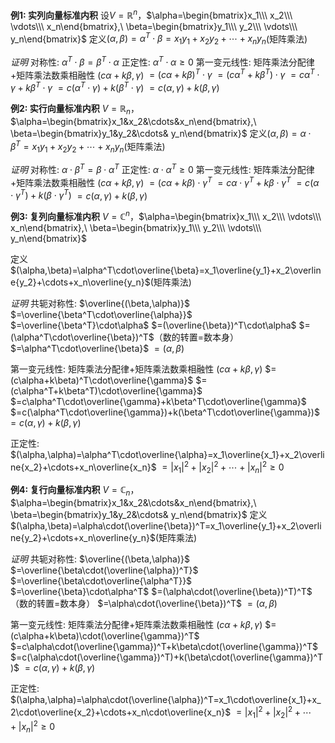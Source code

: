 **例1: 实列向量标准内积**
设$V=\mathbb{R}^n$，$\alpha=\begin{bmatrix}x_1\\\ x_2\\\ \vdots\\\ x_n\end{bmatrix},\ \beta=\begin{bmatrix}y_1\\\ y_2\\\ \vdots\\\ y_n\end{bmatrix}$
定义$(\alpha,\beta)=\alpha^T\cdot\beta=x_1y_1+x_2y_2+\cdots+x_ny_n$(矩阵乘法)

*证明*
对称性: $\alpha^T\cdot\beta=\beta^T\cdot\alpha$
正定性: $\alpha^T\cdot\alpha\geq0$
第一变元线性: 矩阵乘法分配律+矩阵乘法数乘相融性
$(c\alpha+k\beta,\gamma)$
$=(c\alpha+k\beta)^T\cdot\gamma$
$=(c\alpha^T+k\beta^T)\cdot\gamma$
$=c\alpha^T\cdot\gamma+k\beta^T\cdot\gamma$
$=c(\alpha^T\cdot\gamma)+k(\beta^T\cdot\gamma)$
$=c(\alpha,\gamma)+k(\beta,\gamma)$

**例2: 实行向量标准内积**
$V=\mathbb{R}_n$，$\alpha=\begin{bmatrix}x_1&x_2&\cdots&x_n\end{bmatrix},\ \beta=\begin{bmatrix}y_1&y_2&\cdots& y_n\end{bmatrix}$
定义$(\alpha,\beta)=\alpha\cdot\beta^T=x_1y_1+x_2y_2+\cdots+x_ny_n$(矩阵乘法)

*证明*
对称性: $\alpha\cdot\beta^T=\beta\cdot\alpha^T$
正定性: $\alpha\cdot\alpha^T\geq0$
第一变元线性: 矩阵乘法分配律+矩阵乘法数乘相融性
$(c\alpha+k\beta,\gamma)$
$=(c\alpha+k\beta)\cdot\gamma^T$
$=c\alpha\cdot\gamma^T+k\beta\cdot\gamma^T$
$=c(\alpha\cdot\gamma^T)+k(\beta\cdot\gamma^T)$
$=c(\alpha,\gamma)+k(\beta,\gamma)$

**例3: 复列向量标准内积**
$V=\mathbb{C}^n$，$\alpha=\begin{bmatrix}x_1\\\ x_2\\\ \vdots\\\ x_n\end{bmatrix},\ \beta=\begin{bmatrix}y_1\\\ y_2\\\ \vdots\\\ y_n\end{bmatrix}$

定义$(\alpha,\beta)=\alpha^T\cdot\overline{\beta}=x_1\overline{y_1}+x_2\overline{y_2}+\cdots+x_n\overline{y_n}$(矩阵乘法)

*证明*
共轭对称性:
$\overline{(\beta,\alpha)}$
$=\overline{\beta^T\cdot\overline{\alpha}}$
$=\overline{\beta^T}\cdot\alpha$
$=(\overline{\beta})^T\cdot\alpha$
$=(\alpha^T\cdot\overline{\beta})^T$（数的转置$=$数本身）
$=\alpha^T\cdot\overline{\beta}$
$=(\alpha,\beta)$


第一变元线性: 矩阵乘法分配律+矩阵乘法数乘相融性
$(c\alpha+k\beta,\gamma)$
$=(c\alpha+k\beta)^T\cdot\overline{\gamma}$
$=(c\alpha^T+k\beta^T)\cdot\overline{\gamma}$
$=c\alpha^T\cdot\overline{\gamma}+k\beta^T\cdot\overline{\gamma}$
$=c(\alpha^T\cdot\overline{\gamma})+k(\beta^T\cdot\overline{\gamma})$
$=c(\alpha,\gamma)+k(\beta,\gamma)$

正定性:
$(\alpha,\alpha)=\alpha^T\cdot\overline{\alpha}=x_1\overline{x_1}+x_2\overline{x_2}+\cdots+x_n\overline{x_n}$
$=|x_1|^2+|x_2|^2+\cdots+|x_n|^2\geq0$

**例4: 复行向量标准内积**
$V=\mathbb{C}_n$，$\alpha=\begin{bmatrix}x_1&x_2&\cdots&x_n\end{bmatrix},\ \beta=\begin{bmatrix}y_1&y_2&\cdots& y_n\end{bmatrix}$
定义$(\alpha,\beta)=\alpha\cdot(\overline{\beta})^T=x_1\overline{y_1}+x_2\overline{y_2}+\cdots+x_n\overline{y_n}$(矩阵乘法)

*证明*
共轭对称性:
$\overline{(\beta,\alpha)}$
$=\overline{\beta\cdot(\overline{\alpha})^T}$
$=\overline{\beta\cdot\overline{\alpha^T}}$
$=\overline{\beta}\cdot\alpha^T$
$=(\alpha\cdot(\overline{\beta})^T)^T$（数的转置$=$数本身）
$=\alpha\cdot(\overline{\beta})^T$
$=(\alpha,\beta)$


第一变元线性: 矩阵乘法分配律+矩阵乘法数乘相融性
$(c\alpha+k\beta,\gamma)$
$=(c\alpha+k\beta)\cdot(\overline{\gamma})^T$
$=c\alpha\cdot(\overline{\gamma})^T+k\beta\cdot(\overline{\gamma})^T$
$=c(\alpha\cdot(\overline{\gamma})^T)+k(\beta\cdot(\overline{\gamma})^T)$
$=c(\alpha,\gamma)+k(\beta,\gamma)$

正定性:
$(\alpha,\alpha)=\alpha\cdot(\overline{\alpha})^T=x_1\cdot\overline{x_1}+x_2\cdot\overline{x_2}+\cdots+x_n\cdot\overline{x_n}$
$=|x_1|^2+|x_2|^2+\cdots+|x_n|^2\geq0$
